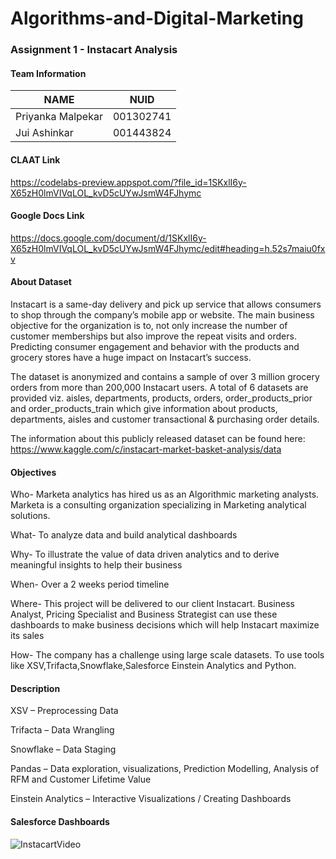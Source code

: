 # Algorithms-and-Digital-Marketing


### Assignment 1 - Instacart Analysis

#### Team Information

| NAME              |     NUID        |
|------------------ |-----------------|
| Priyanka Malpekar |   001302741     |
|   Jui Ashinkar    |   001443824     |


#### CLAAT Link
https://codelabs-preview.appspot.com/?file_id=1SKxlI6y-X65zH0lmVIVqLOL_kvD5cUYwJsmW4FJhymc

#### Google Docs Link
https://docs.google.com/document/d/1SKxlI6y-X65zH0lmVIVqLOL_kvD5cUYwJsmW4FJhymc/edit#heading=h.52s7maiu0fxv

#### About Dataset

Instacart is a same-day delivery and pick up service that allows consumers to shop through the company’s mobile app or website.
The main business objective for the organization is to, not only increase the number of customer memberships but also improve the repeat visits and orders. Predicting consumer engagement and behavior with the products and grocery stores have a huge impact on Instacart’s success.

The dataset is anonymized and contains a sample of over 3 million grocery orders from more than 200,000 Instacart users.
A total of 6 datasets  are provided viz. aisles, departments, products, orders, order_products_prior and order_products_train which give information about products, departments, aisles and customer transactional & purchasing order details.

The information about this publicly released dataset can be found here:
https://www.kaggle.com/c/instacart-market-basket-analysis/data 

#### Objectives

Who- Marketa analytics has hired us as an Algorithmic marketing analysts. Marketa is a consulting organization specializing in Marketing analytical solutions. 

What- To analyze data and build analytical dashboards 
			
Why- To illustrate the value of data driven analytics and to derive meaningful insights to help their business

When- Over a 2 weeks period timeline 

Where- This project will be delivered to our client Instacart. Business Analyst, Pricing Specialist and Business Strategist can use these dashboards to make business decisions which will help Instacart maximize its sales

How- The company has a challenge using large scale datasets.
To use tools like XSV,Trifacta,Snowflake,Salesforce Einstein Analytics and Python. 


#### Description

XSV – Preprocessing Data

Trifacta – Data Wrangling

Snowflake – Data Staging

Pandas – Data exploration, visualizations, Prediction Modelling, Analysis of RFM and Customer Lifetime Value

Einstein Analytics – Interactive Visualizations / Creating Dashboards

#### Salesforce Dashboards


![InstacartVideo](https://user-images.githubusercontent.com/59594174/84546697-e3e70f80-accf-11ea-9d4a-251c613fdc56.PNG)

